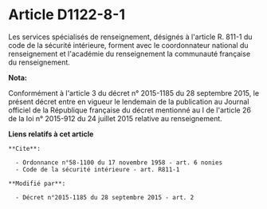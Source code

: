 # Article D1122-8-1

Les services spécialisés de renseignement, désignés à l'article R. 811-1 du code de la sécurité intérieure, forment avec le
coordonnateur national du renseignement et l'académie du renseignement la communauté française du renseignement.

**Nota:**

Conformément à l'article 3 du décret n° 2015-1185 du 28 septembre 2015, le présent décret entre en vigueur le lendemain de la
publication au Journal officiel de la République française du décret mentionné au I de l'article 26 de la loi n° 2015-912 du
24 juillet 2015 relative au renseignement.

**Liens relatifs à cet article**

	**Cite**:

	  - Ordonnance n°58-1100 du 17 novembre 1958 - art. 6 nonies
	  - Code de la sécurité intérieure - art. R811-1

	**Modifié par**:

	  - Décret n°2015-1185 du 28 septembre 2015 - art. 2
